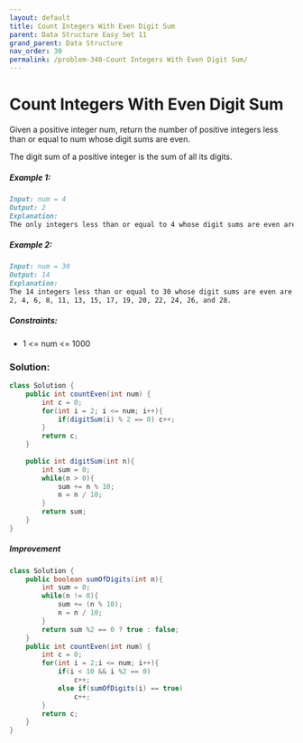 ```yaml
---
layout: default
title: Count Integers With Even Digit Sum
parent: Data Structure Easy Set 11
grand_parent: Data Structure
nav_order: 30
permalink: /problem-340-Count Integers With Even Digit Sum/
---
```

# Count Integers With Even Digit Sum
Given a positive integer num, return the number of positive integers less than or equal to num whose digit sums are even.

The digit sum of a positive integer is the sum of all its digits.

##### Example 1:
```markdown
Input: num = 4
Output: 2
Explanation:
The only integers less than or equal to 4 whose digit sums are even are 2 and 4.   
```
##### Example 2:
```markdown
Input: num = 30
Output: 14
Explanation:
The 14 integers less than or equal to 30 whose digit sums are even are
2, 4, 6, 8, 11, 13, 15, 17, 19, 20, 22, 24, 26, and 28.
```
##### Constraints:
* 1 <= num <= 1000

### Solution:
```java
class Solution {
    public int countEven(int num) {
        int c = 0;
        for(int i = 2; i <= num; i++){
            if(digitSum(i) % 2 == 0) c++;
        }
        return c;
    }
    
    public int digitSum(int n){
        int sum = 0;
        while(n > 0){
            sum += n % 10;
            n = n / 10;
        }
        return sum;
    }
}
```
##### Improvement
```java
class Solution {
    public boolean sumOfDigits(int n){
        int sum = 0;
        while(n != 0){
            sum += (n % 10);
            n = n / 10;
        }
        return sum %2 == 0 ? true : false;
    }
    public int countEven(int num) {
        int c = 0;
        for(int i = 2;i <= num; i++){
            if(i < 10 && i %2 == 0)
                c++;
            else if(sumOfDigits(i) == true)
                c++;
        }
        return c;
    }
}
```